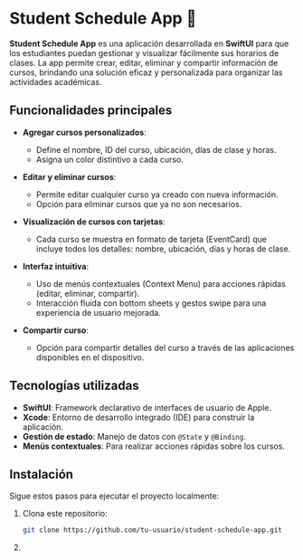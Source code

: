 # Student Schedule App 📅

**Student Schedule App** es una aplicación desarrollada en **SwiftUI** para que los estudiantes puedan gestionar y visualizar fácilmente sus horarios de clases. La app permite crear, editar, eliminar y compartir información de cursos, brindando una solución eficaz y personalizada para organizar las actividades académicas.

## Funcionalidades principales

- **Agregar cursos personalizados**:
  - Define el nombre, ID del curso, ubicación, días de clase y horas.
  - Asigna un color distintivo a cada curso.
  
- **Editar y eliminar cursos**:
  - Permite editar cualquier curso ya creado con nueva información.
  - Opción para eliminar cursos que ya no son necesarios.

- **Visualización de cursos con tarjetas**:
  - Cada curso se muestra en formato de tarjeta (EventCard) que incluye todos los detalles: nombre, ubicación, días y horas de clase.

- **Interfaz intuitiva**:
  - Uso de menús contextuales (Context Menu) para acciones rápidas (editar, eliminar, compartir).
  - Interacción fluida con bottom sheets y gestos swipe para una experiencia de usuario mejorada.

- **Compartir curso**:
  - Opción para compartir detalles del curso a través de las aplicaciones disponibles en el dispositivo.

## Tecnologías utilizadas

- **SwiftUI**: Framework declarativo de interfaces de usuario de Apple.
- **Xcode**: Entorno de desarrollo integrado (IDE) para construir la aplicación.
- **Gestión de estado**: Manejo de datos con `@State` y `@Binding`.
- **Menús contextuales**: Para realizar acciones rápidas sobre los cursos.

## Instalación

Sigue estos pasos para ejecutar el proyecto localmente:

1. Clona este repositorio:
   ```bash
   git clone https://github.com/tu-usuario/student-schedule-app.git
2. 
